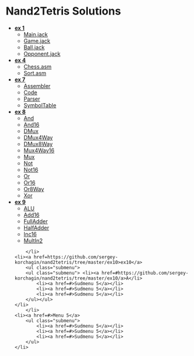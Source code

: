 Nand2Tetris Solutions
=====================

<ul class="menu">

<li><strong> 
<a href=https://github.com/sergey-korchagin/nand2tetris/tree/master/ex1>ex 1</a>
</strong>
<ul class="submenu">
<li><a href=https://github.com/sergey-korchagin/nand2tetris/blob/master/ex1/Main.jack>Main.jack</a></li>
<li> <a href=https://github.com/sergey-korchagin/nand2tetris/blob/master/ex1/Game.jack>Game.jack</a></li>
<li><a href=https://github.com/sergey-korchagin/nand2tetris/blob/master/ex1/Ball.jack>Ball.jack</a></li>
<li><a href=https://github.com/sergey-korchagin/nand2tetris/blob/master/ex1/Opponent.jack>Opponent.jack</a></li>
</ul></li>
	
<li><strong> 
<a href=https://github.com/sergey-korchagin/nand2tetris/tree/master/ex4>ex 4</a>
</strong> </a>
<ul class="submenu">
<li><a href=https://github.com/sergey-korchagin/nand2tetris/blob/master/ex4/chess/Chess.asm>Chess.asm</a> </li>
<li> <a href=https://github.com/sergey-korchagin/nand2tetris/blob/master/ex4/chess/Sort.asm>Sort.asm</a> </li>
</ul></li>
	
<li><strong> 
 <a href=https://github.com/sergey-korchagin/nand2tetris/tree/master/ex7>ex 7</a>
</strong> 
<ul class="submenu">
<li><a href=https://github.com/sergey-korchagin/nand2tetris/blob/master/ex7/Assembler.java>Assembler</a> </li>
<li><a href=https://github.com/sergey-korchagin/nand2tetris/blob/master/ex7/Code.java>Code</a> </li>
<li><a href=https://github.com/sergey-korchagin/nand2tetris/blob/master/ex7/Parser.java>Parser</a></li>
<li><a href=https://github.com/sergey-korchagin/nand2tetris/blob/master/ex7/SymbolTable.java>SymbolTable</a> </li>
</ul></li>
	
<li><strong> 
<a href=https://github.com/sergey-korchagin/nand2tetris/tree/master/ex8>ex 8</a>
</strong> 
<ul class="submenu">                                                                             	<li><a href=https://github.com/sergey-korchagin/nand2tetris/blob/master/ex8/And.hdl>And</a> </li>
<li><a href=https://github.com/sergey-korchagin/nand2tetris/blob/master/ex8/And16.hdl>And16</a> </li>
<li> <a href=https://github.com/sergey-korchagin/nand2tetris/blob/master/ex8/DMux.hdl>DMux</a> </li>
<li><a href=https://github.com/sergey-korchagin/nand2tetris/blob/master/ex8/DMux4Way.hdl>DMux4Way</a> </li>
<li><a href=https://github.com/sergey-korchagin/nand2tetris/blob/master/ex8/DMux8Way.hdl>DMux8Way</a></li>
<li><a href=https://github.com/sergey-korchagin/nand2tetris/blob/master/ex8/Mux4Way16.hdl>Mux4Way16</a></li>
<li><a href=https://github.com/sergey-korchagin/nand2tetris/blob/master/ex8/Mux.hdl>Mux</a></li>
<li><a href=https://github.com/sergey-korchagin/nand2tetris/blob/master/ex8/Not.hdl>Not</a></li>
<li> <a href=https://github.com/sergey-korchagin/nand2tetris/blob/master/ex8/Not16.hdl>Not16</a> </li>
<li><a href=https://github.com/sergey-korchagin/nand2tetris/blob/master/ex8/Or.hdl>Or</a> </li>
<li><a href=https://github.com/sergey-korchagin/nand2tetris/blob/master/ex8/Or16.hdl>Or16</a></li>
<li><a href=https://github.com/sergey-korchagin/nand2tetris/blob/master/ex8/Or8Way.hdl>Or8Way</a></li>
<li><a href=https://github.com/sergey-korchagin/nand2tetris/blob/master/ex8/Xor.hdl>Xor</a></li>
</ul></li>
	
<li><strong> 
<a href=https://github.com/sergey-korchagin/nand2tetris/tree/master/ex9>ex 9</a>
</strong>
<ul class="submenu">
<li><a href=https://github.com/sergey-korchagin/nand2tetris/blob/master/ex9/ALU.hdl>ALU</a></li>
<li><a href=https://github.com/sergey-korchagin/nand2tetris/blob/master/ex9/Add16.hdl>Add16</a> </li>
<li><a href=https://github.com/sergey-korchagin/nand2tetris/blob/master/ex9/FullAdder.hdl>FullAdder</a></li>
<li><a href=https://github.com/sergey-korchagin/nand2tetris/blob/master/ex9/HalfAdder.hdl>HalfAdder</a></li>
<li><a href=https://github.com/sergey-korchagin/nand2tetris/blob/master/ex9/Inc16.hdl>Inc16</a></li>
<li><a href=https://github.com/sergey-korchagin/nand2tetris/blob/master/ex9/MultIn2.hdl>MultIn2</a></li>
</ul></li>
	
		</li>
	<li><a href=https://github.com/sergey-korchagin/nand2tetris/tree/master/ex10>ex10</a>
		<ul class="submenu">
		<ul class="submenu"> <li><a href=#https://github.com/sergey-korchagin/nand2tetris/tree/master/ex10/a>A</li>
			<li><a href=#>Sudmenu 5</a></li>
			<li><a href=#>Sudmenu 5</a></li>
			<li><a href=#>Sudmenu 5</a></li>
		</ul></ul>
	</li>
		</li>
	<li><a href=#>Menu 5</a>
		<ul class="submenu">
			<li><a href=#>Sudmenu 5</a></li>
			<li><a href=#>Sudmenu 5</a></li>
			<li><a href=#>Sudmenu 5</a></li>
		</ul>
	</li>
	
</ul>

